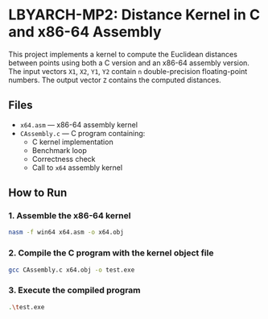 # LBYARCH-MP2: Distance Kernel in C and x86-64 Assembly

This project implements a kernel to compute the Euclidean distances between points using both a C version and an x86-64 assembly version. The input vectors `X1`, `X2`, `Y1`, `Y2` contain `n` double-precision floating-point numbers. The output vector `Z` contains the computed distances.

## Files
- `x64.asm` — x86-64 assembly kernel
- `CAssembly.c` — C program containing:
  - C kernel implementation
  - Benchmark loop
  - Correctness check
  - Call to `x64` assembly kernel

## How to Run

### 1. Assemble the x86-64 kernel
```bash
nasm -f win64 x64.asm -o x64.obj
```
### 2. Compile the C program with the kernel object file
```bash
gcc CAssembly.c x64.obj -o test.exe
```
### 3. Execute the compiled program
```bash
.\test.exe
```
